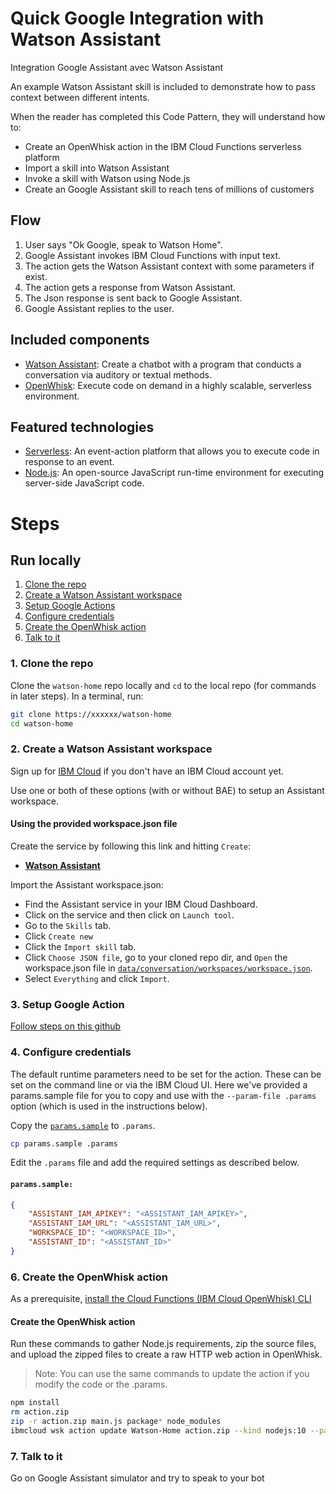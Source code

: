 # Quick Google Integration with Watson Assistant
Integration Google Assistant avec Watson Assistant

An example Watson Assistant skill is included to demonstrate how to pass context between different intents.

When the reader has completed this Code Pattern, they will understand how to:

* Create an OpenWhisk action in the IBM Cloud Functions serverless platform
* Import a skill into Watson Assistant
* Invoke a skill with Watson using Node.js
* Create an Google Assistant skill to reach tens of millions of customers

## Flow

1. User says "Ok Google, speak to Watson Home".
2. Google Assistant invokes IBM Cloud Functions with input text.
3. The action gets the Watson Assistant context with some parameters if exist.
4. The action gets a response from Watson Assistant.
5. The Json response is sent back to Google Assistant.
6. Google Assistant replies to the user.

## Included components

* [Watson Assistant](https://www.ibm.com/watson/ai-assistant/): Create a chatbot with a program that conducts a conversation via auditory or textual methods.
* [OpenWhisk](https://cloud.ibm.com/openwhisk): Execute code on demand in a highly scalable, serverless environment.

## Featured technologies

* [Serverless](https://www.ibm.com/cloud/functions): An event-action platform that allows you to execute code in response to an event.
* [Node.js](https://nodejs.org/): An open-source JavaScript run-time environment for executing server-side JavaScript code.

# Steps

## Run locally

1. [Clone the repo](#1-clone-the-repo)
2. [Create a Watson Assistant workspace](#2-create-a-watson-assistant-workspace)
3. [Setup Google Actions](https://github.com/IBM/watson-google-assistant#setup-google-actions)
4. [Configure credentials](#5-configure-credentials)
5. [Create the OpenWhisk action](#6-create-the-openwhisk-action)
6. [Talk to it](#8-talk-to-it)

### 1. Clone the repo

Clone the `watson-home` repo locally and `cd` to the local repo
(for commands in later steps). In a terminal, run:

```bash
git clone https://xxxxxx/watson-home
cd watson-home
```

### 2. Create a Watson Assistant workspace

Sign up for [IBM Cloud](https://cloud.ibm.com/registration/) if you don't have an IBM Cloud account yet.

Use one or both of these options (with or without BAE) to setup an Assistant workspace.

#### Using the provided workspace.json file

Create the service by following this link and hitting `Create`:

* [**Watson Assistant**](https://cloud.ibm.com/catalog/services/conversation)

Import the Assistant workspace.json:

* Find the Assistant service in your IBM Cloud Dashboard.
* Click on the service and then click on `Launch tool`.
* Go to the `Skills` tab.
* Click `Create new`
* Click the `Import skill` tab.
* Click `Choose JSON file`, go to your cloned repo dir, and `Open` the workspace.json file in [`data/conversation/workspaces/workspace.json`](data/conversation/workspaces/workspace.json).
* Select `Everything` and click `Import`.

### 3. Setup Google Action

[Follow steps on this github](https://github.com/IBM/watson-google-assistant#setup-google-actions)

### 4. Configure credentials

The default runtime parameters need to be set for the action.
These can be set on the command line or via the IBM Cloud UI.
Here we've provided a params.sample file for you to copy and use
with the `--param-file .params` option (which is used in the instructions below).

Copy the [`params.sample`](params.sample) to `.params`.

```bash
cp params.sample .params
```

Edit the `.params` file and add the required settings as described below.

#### `params.sample:`

```json
{
	"ASSISTANT_IAM_APIKEY": "<ASSISTANT_IAM_APIKEY>",
	"ASSISTANT_IAM_URL": "<ASSISTANT_IAM_URL>",
	"WORKSPACE_ID": "<WORKSPACE_ID>",
	"ASSISTANT_ID": "<ASSISTANT_ID>"
}

```

### 6. Create the OpenWhisk action

As a prerequisite, [install the Cloud Functions (IBM Cloud OpenWhisk) CLI](https://cloud.ibm.com/docs/openwhisk/bluemix_cli.html#cloudfunctions_cli)

#### Create the OpenWhisk action

Run these commands to gather Node.js requirements, zip the source files, and upload the zipped files
to create a raw HTTP web action in OpenWhisk.

> Note: You can use the same commands to update the action if you modify the code or the .params.

```sh
npm install
rm action.zip
zip -r action.zip main.js package* node_modules
ibmcloud wsk action update Watson-Home action.zip --kind nodejs:10 --param-file .params
```

### 7. Talk to it

Go on Google Assistant simulator and try to speak to your bot


